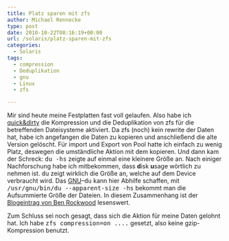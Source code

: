 ```yaml
---
title: Platz sparen mit zfs
author: Michael Rennecke
type: post
date: 2010-10-22T08:16:19+00:00
url: /solaris/platz-sparen-mit-zfs
categories:
  - Solaris
tags:
  - compression
  - Deduplikation
  - gnu
  - Linux
  - zfs

---
```

Mir sind heute meine Festplatten fast voll gelaufen. Also habe ich [quick&dirty][1] die Kompression und die Deduplikation von zfs f&uuml;r die betreffenden Dateisysteme aktiviert. Da zfs (noch) kein rewrite der Daten hat, habe ich angefangen die Daten zu kopieren und anschlie&szlig;end die alte Version gel&ouml;scht. Für import und Export von Pool hatte ich einfach zu wenig Platz, deswegen die umständliche Aktion mit dem kopieren. Und dann kam der Schreck: <tt>du -hs</tt> zeigte auf einmal eine kleinere Größe an. Nach einiger Nachforschung habe ich mitbekommen, dass **d**isk **u**sage wörtlich zu nehmen ist. <tt>du</tt> zeigt wirklich die Größe an, welche auf dem Device verbraucht wird. Das [GNU][2]&#8211;<tt>du</tt> kann hier Abhilfe schaffen, mit <tt>/usr/gnu/bin/du --apparent-size -hs</tt> bekommt man die Aufsummierte Größe der Dateien. In diesem Zusammenhang ist der [Blogeintrag von Ben Rockwood][3] lesenswert. 

Zum Schluss sei noch gesagt, dass sich die Aktion für meine Daten gelohnt hat. Ich habe <tt>zfs compression=on ....</tt> gesetzt, also keine gzip-Kompression benutzt.

 [1]: http://en.wikipedia.org/wiki/Quick-and-dirty
 [2]: http://www.gnu.org/
 [3]: http://www.cuddletech.com/blog/pivot/entry.php?id=983